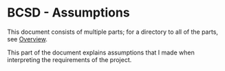 # BCSD - Assumptions

This document consists of multiple parts; for a directory to all of the
parts, see [Overview](../README.md).

This part of the document explains assumptions that I made when interpreting
the requirements of the project.
